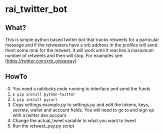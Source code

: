 # rai_twitter_bot

## What?
This is simple python based twitter bot that tracks retweets for a particular message and if the retweeters have a xrb address in the profiles will send them some mrai for the retweet. It will work until it reaches a maxiumum number of retweets and then will stop.
For examples see: [https://twitter.com/xrb_giveaway]

## HowTo

0. You need a raiblocks node running to interface and send the funds
1. `$ pip install python-twitter`
2. `$ pip install pycurl`
3. Copy settings.example.py to settings.py and edit the tokens, keys, secrets, wallet and account fields. You will need to go to and sign up with a twitter dev account
4. Change the actual_tweet variable to what you want to tweet
5. Run the retweet_pay.py script
